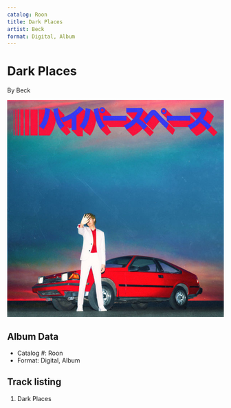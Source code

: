 ```yaml
---
catalog: Roon
title: Dark Places
artist: Beck
format: Digital, Album
---
```


# Dark Places

By Beck

![](../../assets/albumcovers/Beck-Dark_Places.png)

## Album Data

- Catalog #: Roon
- Format: Digital, Album


## Track listing


1. Dark Places

